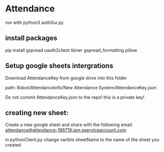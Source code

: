 # Attendance
run with python3 authGui.py

## install packages
pip install gspread oauth2client tkiner gspread_formatting pillow


## Setup google sheets intergrations
Download AttendanceKey from google drive into this folder

path: Robot/AttendanceInfo/New Attendance System/AttendanceKey.json

Do not commit AttendanceKey.json to the repo! this is a private key!


## creating new sheet:
Create a new google sheet and share with the following email: attendance@attendance-188719.iam.gserviceaccount.com

in pythonClient.py change varible sheetName to the name of the sheet you created